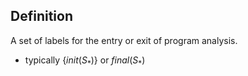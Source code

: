 ## Definition
A set of labels for the entry or exit of program analysis.
- typically $\{init(S_*)\}$ or $final(S_*)$